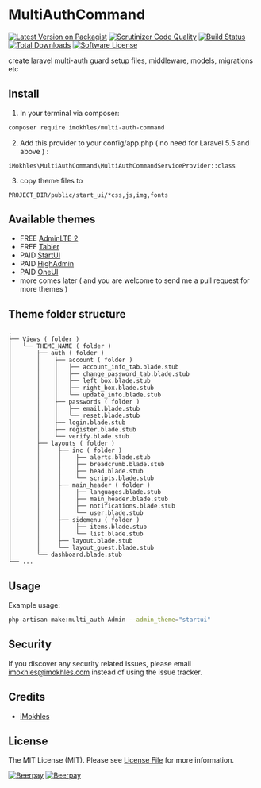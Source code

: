 # MultiAuthCommand

[![Latest Version on Packagist][ico-version]][link-packagist]
[![Scrutinizer Code Quality][ico-code-quality]][link-code-quality]
[![Build Status](https://scrutinizer-ci.com/g/iMokhles/MultiAuthCommand/badges/build.png?b=master)](https://scrutinizer-ci.com/g/iMokhles/MultiAuthCommand/build-status/master)
[![Total Downloads][ico-downloads]][link-downloads]
[![Software License][ico-license]](LICENSE.md)

create laravel multi-auth guard setup files, middleware, models, migrations etc

## Install

1. In your terminal via composer:

``` bash
composer require imokhles/multi-auth-command
```

2. Add this provider to your config/app.php ( no need for Laravel 5.5 and above ) :
```
iMokhles\MultiAuthCommand\MultiAuthCommandServiceProvider::class
```

3. copy theme files to 
```
PROJECT_DIR/public/start_ui/*css,js,img,fonts
```

## Available themes

* FREE [AdminLTE 2](https://adminlte.io/themes/AdminLTE/index2.html)
* FREE [Tabler](https://preview.tabler.io/)
* PAID [StartUI](https://themeforest.net/item/startui-premium-bootstrap-4-admin-dashboard-template/15228250?ref=themesanytime)
* PAID [HighAdmin](https://themeforest.net/item/highdmin-responsive-bootstrap-4-admin-dashboard/21233941)
* PAID [OneUI](https://themeforest.net/item/oneui-bootstrap-admin-dashboard-template-ui-framework-angularjs/11820082)
* more comes later ( and you are welcome to send me a pull request for more themes )

## Theme folder structure 

    .
    ├── Views ( folder )
    │   └── THEME_NAME ( folder )
    │       ├── auth ( folder )
    │       │    ├── account ( folder )
    │       │    │   ├── account_info_tab.blade.stub
    │       │    │   ├── change_password_tab.blade.stub
    │       │    │   ├── left_box.blade.stub
    │       │    │   ├── right_box.blade.stub
    │       │    │   └── update_info.blade.stub
    │       │    ├── passwords ( folder )
    │       │    │   ├── email.blade.stub
    │       │    │   └── reset.blade.stub
    │       │    ├── login.blade.stub
    │       │    ├── register.blade.stub
    │       │    └── verify.blade.stub
    │       ├── layouts ( folder )
    │       │     ├── inc ( folder )
    │       │     │    ├── alerts.blade.stub
    │       │     │    ├── breadcrumb.blade.stub
    │       │     │    ├── head.blade.stub
    │       │     │    └── scripts.blade.stub
    │       │     ├── main_header ( folder )
    │       │     │    ├── languages.blade.stub
    │       │     │    ├── main_header.blade.stub
    │       │     │    ├── notifications.blade.stub
    │       │     │    └── user.blade.stub
    │       │     ├── sidemenu ( folder )
    │       │     │    ├── items.blade.stub
    │       │     │    └── list.blade.stub
    │       │     ├── layout.blade.stub
    │       │     └── layout_guest.blade.stub
    │       └── dashboard.blade.stub
    └── ...

## Usage

Example usage: 


``` bash
php artisan make:multi_auth Admin --admin_theme="startui"
```

## Security

If you discover any security related issues, please email imokhles@imokhles.com instead of using the issue tracker.

## Credits

- [iMokhles](http://github.com/imokhles)

## License

The MIT License (MIT). Please see [License File](LICENSE.md) for more information.

[ico-version]: https://img.shields.io/packagist/v/imokhles/multi-auth-command.svg?style=flat-square
[ico-license]: https://img.shields.io/badge/license-MIT-brightgreen.svg?style=flat-square
[ico-downloads]: https://img.shields.io/packagist/dt/imokhles/multi-auth-command.svg?style=flat-square
[ico-code-quality]: https://img.shields.io/scrutinizer/g/iMokhles/MultiAuthCommand.svg?style=flat-square

[link-packagist]: https://packagist.org/packages/imokhles/multi-auth-command
[link-downloads]: https://packagist.org/packages/imokhles/multi-auth-command
[link-author]: https://github.com/imokhles
[link-code-quality]: https://scrutinizer-ci.com/g/iMokhles/MultiAuthCommand

[![Beerpay](https://beerpay.io/iMokhles/MultiAuthCommand/badge.svg?style=beer-square)](https://beerpay.io/iMokhles/MultiAuthCommand)  [![Beerpay](https://beerpay.io/iMokhles/MultiAuthCommand/make-wish.svg?style=flat-square)](https://beerpay.io/iMokhles/MultiAuthCommand?focus=wish)
